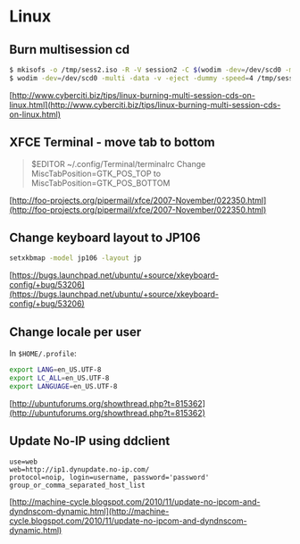 # Linux

## Burn multisession cd

```bash
$ mkisofs -o /tmp/sess2.iso -R -V session2 -C $(wodim -dev=/dev/scd0 -msinfo) -M /dev/scd0 ~/Music
$ wodim -dev=/dev/scd0 -multi -data -v -eject -dummy -speed=4 /tmp/sess2.iso
```

[http://www.cyberciti.biz/tips/linux-burning-multi-session-cds-on-linux.html](http://www.cyberciti.biz/tips/linux-burning-multi-session-cds-on-linux.html)

## XFCE Terminal - move tab to bottom

> $EDITOR ~/.config/Terminal/terminalrc Change MiscTabPosition=GTK\_POS\_TOP to MiscTabPosition=GTK\_POS\_BOTTOM

[http://foo-projects.org/pipermail/xfce/2007-November/022350.html](http://foo-projects.org/pipermail/xfce/2007-November/022350.html)

## Change keyboard layout to JP106

```bash
setxkbmap -model jp106 -layout jp
```

[https://bugs.launchpad.net/ubuntu/+source/xkeyboard-config/+bug/53206](https://bugs.launchpad.net/ubuntu/+source/xkeyboard-config/+bug/53206)

## Change locale per user

In `$HOME/.profile`:

```bash
export LANG=en_US.UTF-8
export LC_ALL=en_US.UTF-8
export LANGUAGE=en_US.UTF-8
```

[http://ubuntuforums.org/showthread.php?t=815362](http://ubuntuforums.org/showthread.php?t=815362)

## Update No-IP using ddclient

```text
use=web
web=http://ip1.dynupdate.no-ip.com/
protocol=noip, login=username, password='password' group_or_comma_separated_host_list
```

[http://machine-cycle.blogspot.com/2010/11/update-no-ipcom-and-dyndnscom-dynamic.html](http://machine-cycle.blogspot.com/2010/11/update-no-ipcom-and-dyndnscom-dynamic.html)

